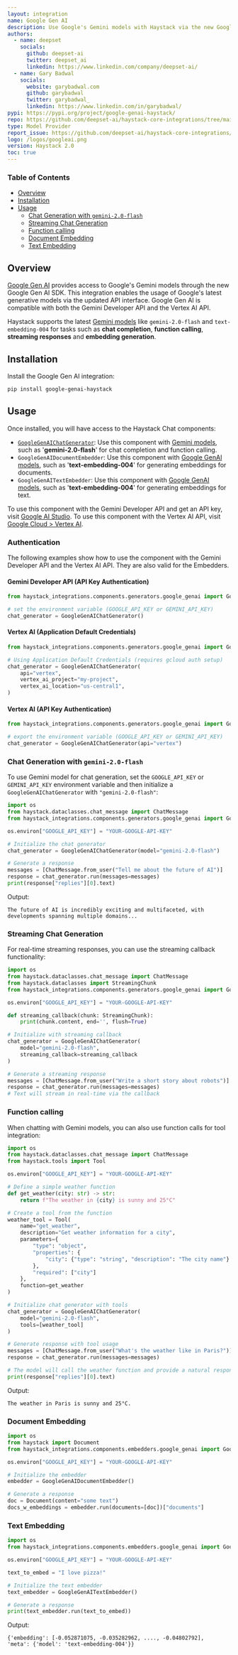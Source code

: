 ```yaml
---
layout: integration
name: Google Gen AI
description: Use Google's Gemini models with Haystack via the new Google Gen AI SDK
authors:
  - name: deepset
    socials:
      github: deepset-ai
      twitter: deepset_ai
      linkedin: https://www.linkedin.com/company/deepset-ai/
  - name: Gary Badwal
    socials:
      website: garybadwal.com
      github: garybadwal
      twitter: garybadwal_
      linkedin: https://www.linkedin.com/in/garybadwal/
pypi: https://pypi.org/project/google-genai-haystack/
repo: https://github.com/deepset-ai/haystack-core-integrations/tree/main/integrations/google_genai
type: Model Provider
report_issue: https://github.com/deepset-ai/haystack-core-integrations/issues
logo: /logos/googleai.png
version: Haystack 2.0
toc: true
---
```


### Table of Contents

- [Overview](#overview)
- [Installation](#installation)
- [Usage](#usage)
  - [Chat Generation with `gemini-2.0-flash`](#chat-generation-with-gemini-20-flash)
  - [Streaming Chat Generation](#streaming-chat-generation)
  - [Function calling](#function-calling)
  - [Document Embedding](#document-embedding)
  - [Text Embedding](#text-embedding)

## Overview

[Google Gen AI](https://ai.google.dev/) provides access to Google's Gemini models through the new Google Gen AI SDK. This integration enables the usage of Google's latest generative models via the updated API interface.
Google Gen AI is compatible with both the Gemini Developer API and the Vertex AI API.

Haystack supports the latest [Gemini models](https://ai.google.dev/models/gemini) like `gemini-2.0-flash` and `text-embedding-004` for tasks such as **chat completion**, **function calling**, **streaming responses** and **embedding generation**.

## Installation

Install the Google Gen AI integration:

```bash
pip install google-genai-haystack
```

## Usage

Once installed, you will have access to the Haystack Chat components:

- [`GoogleGenAIChatGenerator`](https://docs.haystack.deepset.ai/docs/googlegenaichatgenerator): Use this component with [Gemini models](https://ai.google.dev/gemini-api/docs/models/gemini#model-variations), such as '**gemini-2.0-flash**' for chat completion and function calling.
- `GoogleGenAIDocumentEmbedder`: Use this component with [Google GenAI models](https://ai.google.dev/gemini-api/docs/embeddings#embeddings-models), such as '**text-embedding-004**' for generating embeddings for documents.
- `GoogleGenAITextEmbedder`: Use this component with [Google GenAI models](https://ai.google.dev/gemini-api/docs/embeddings#embeddings-models), such as '**text-embedding-004**' for generating embeddings for text.

To use this component with the Gemini Developer API and get an API key, visit [Google AI Studio](https://aistudio.google.com/).
To use this component with the Vertex AI API, visit [Google Cloud > Vertex AI](https://cloud.google.com/vertex-ai).

### Authentication

The following examples show how to use the component with the Gemini Developer API and the Vertex AI API. They are also valid
for the Embedders.

#### Gemini Developer API (API Key Authentication)
```python
from haystack_integrations.components.generators.google_genai import GoogleGenAIChatGenerator

# set the environment variable (GOOGLE_API_KEY or GEMINI_API_KEY)
chat_generator = GoogleGenAIChatGenerator()
```

#### Vertex AI (Application Default Credentials)
```python
from haystack_integrations.components.generators.google_genai import GoogleGenAIChatGenerator

# Using Application Default Credentials (requires gcloud auth setup)
chat_generator = GoogleGenAIChatGenerator(
    api="vertex",
    vertex_ai_project="my-project",
    vertex_ai_location="us-central1",
)
```

#### Vertex AI (API Key Authentication)
```python
from haystack_integrations.components.generators.google_genai import GoogleGenAIChatGenerator

# export the environment variable (GOOGLE_API_KEY or GEMINI_API_KEY)
chat_generator = GoogleGenAIChatGenerator(api="vertex")
```

### Chat Generation with `gemini-2.0-flash`

To use Gemini model for chat generation, set the `GOOGLE_API_KEY` or `GEMINI_API_KEY` environment variable and then initialize a `GoogleGenAIChatGenerator` with `"gemini-2.0-flash"`:

```python
import os
from haystack.dataclasses.chat_message import ChatMessage
from haystack_integrations.components.generators.google_genai import GoogleGenAIChatGenerator

os.environ["GOOGLE_API_KEY"] = "YOUR-GOOGLE-API-KEY"

# Initialize the chat generator
chat_generator = GoogleGenAIChatGenerator(model="gemini-2.0-flash")

# Generate a response
messages = [ChatMessage.from_user("Tell me about the future of AI")]
response = chat_generator.run(messages=messages)
print(response["replies"][0].text)
```

Output:

```shell
The future of AI is incredibly exciting and multifaceted, with developments spanning multiple domains...
```

### Streaming Chat Generation

For real-time streaming responses, you can use the streaming callback functionality:

```python
import os
from haystack.dataclasses.chat_message import ChatMessage
from haystack.dataclasses import StreamingChunk
from haystack_integrations.components.generators.google_genai import GoogleGenAIChatGenerator

os.environ["GOOGLE_API_KEY"] = "YOUR-GOOGLE-API-KEY"

def streaming_callback(chunk: StreamingChunk):
    print(chunk.content, end='', flush=True)

# Initialize with streaming callback
chat_generator = GoogleGenAIChatGenerator(
    model="gemini-2.0-flash",
    streaming_callback=streaming_callback
)

# Generate a streaming response
messages = [ChatMessage.from_user("Write a short story about robots")]
response = chat_generator.run(messages=messages)
# Text will stream in real-time via the callback
```

### Function calling

When chatting with Gemini models, you can also use function calls for tool integration:

```python
import os
from haystack.dataclasses.chat_message import ChatMessage
from haystack.tools import Tool

os.environ["GOOGLE_API_KEY"] = "YOUR-GOOGLE-API-KEY"

# Define a simple weather function
def get_weather(city: str) -> str:
    return f"The weather in {city} is sunny and 25°C"

# Create a tool from the function
weather_tool = Tool(
    name="get_weather",
    description="Get weather information for a city",
    parameters={
        "type": "object",
        "properties": {
            "city": {"type": "string", "description": "The city name"}
        },
        "required": ["city"]
    },
    function=get_weather
)

# Initialize chat generator with tools
chat_generator = GoogleGenAIChatGenerator(
    model="gemini-2.0-flash",
    tools=[weather_tool]
)

# Generate response with tool usage
messages = [ChatMessage.from_user("What's the weather like in Paris?")]
response = chat_generator.run(messages=messages)

# The model will call the weather function and provide a natural response
print(response["replies"][0].text)
```

Output:

```shell
The weather in Paris is sunny and 25°C.
``` 

### Document Embedding

```python
import os
from haystack import Document
from haystack_integrations.components.embedders.google_genai import GoogleGenAIDocumentEmbedder

os.environ["GOOGLE_API_KEY"] = "YOUR-GOOGLE-API-KEY"

# Initialize the embedder
embedder = GoogleGenAIDocumentEmbedder()

# Generate a response
doc = Document(content="some text")
docs_w_embeddings = embedder.run(documents=[doc])["documents"]
```

### Text Embedding

```python
import os
from haystack_integrations.components.embedders.google_genai import GoogleGenAITextEmbedder

os.environ["GOOGLE_API_KEY"] = "YOUR-GOOGLE-API-KEY"

text_to_embed = "I love pizza!"

# Initialize the text embedder
text_embedder = GoogleGenAITextEmbedder()

# Generate a response
print(text_embedder.run(text_to_embed))
```

Output:

```shell
{'embedding': [-0.052871075, -0.035282962, ...., -0.04802792], 
'meta': {'model': 'text-embedding-004'}}
```
